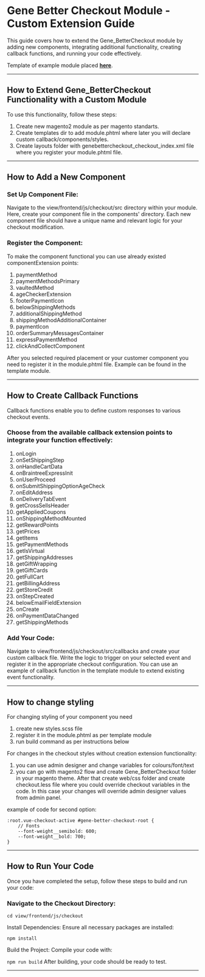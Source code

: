 # Gene Better Checkout Module - Custom Extension Guide

This guide covers how to extend the Gene_BetterCheckout module by adding new components, 
integrating additional functionality, creating callback functions, and running your code effectively.

Template of example module placed **[here](https://github.com/genecommerce/better-checkout-new-module-template)**.

---

## How to Extend Gene_BetterCheckout Functionality with a Custom Module
To use this functionality, follow these steps:

1. Create new magento2 module as per magento standarts.
2. Create templates dir to add module.phtml where later you will declare custom callback/components/styles.
3. Create layouts folder with genebettercheckout_checkout_index.xml file where you register your module.phtml file.

---
## How to Add a New Component

### Set Up Component File:
Navigate to the view/frontend/js/checkout/src directory within your module.
Here, create your component file in the components' directory. 
Each new component file should have a unique name and relevant logic for your checkout modification.

### Register the Component:
To make the component functional you can use already existed componentExtension points:

1. paymentMethod
2. paymentMethodsPrimary
3. vaultedMethod
4. ageCheckerExtension
5. footerPaymentIcon
6. belowShippingMethods
7. additionalShippingMethod
8. shippingMethodAdditionalContainer
9. paymentIcon
10. orderSummaryMessagesContainer
11. expressPaymentMethod
12. clickAndCollectComponent 

After you selected required placement or your customer component you need to register it in the module.phtml file.
Example can be found in the template module.

---

## How to Create Callback Functions
Callback functions enable you to define custom responses to various checkout events.


### Choose from the available callback extension points to integrate your function effectively:

1. onLogin
2. onSetShippingStep
3. onHandleCartData
4. onBraintreeExpressInit
5. onUserProceed
6. onSubmitShippingOptionAgeCheck
7. onEditAddress
8. onDeliveryTabEvent
9. getCrossSellsHeader
10. getAppliedCoupons
11. onShippingMethodMounted
12. getRewardPoints
13. getPrices
14. getItems
15. getPaymentMethods
16. getIsVirtual
17. getShippingAddresses
18. getGiftWrapping
19. getGiftCards
20. getFullCart
21. getBillingAddress
22. getStoreCredit
23. onStepCreated
24. belowEmailFieldExtension
25. onCreate
26. onPaymentDataChanged
27. getShippingMethods

### Add Your Code:

Navigate to view/frontend/js/checkout/src/callbacks and create your custom callback file.
Write the logic to trigger on your selected event and register it in the appropriate checkout configuration.
You can use an example of callback function in the template module to extend existing event functionality.

---

## How to change styling

For changing styling of your component you need
1. create new styles.scss file
2. register it in the module.phtml as per template module
3. run build command as per instructions below

For changes in the checkout styles without creation extension functionality:
1. you can use admin designer and change variables for colours/font/text
2. you can go with magento2 flow and create Gene_BetterCheckout folder in your magento theme. 
After that create web/css folder and create checkout.less file where you could override checkout variables in the code.
In this case your changes will override admin designer values from admin panel.

example of code for second option:

``` 
:root.vue-checkout-active #gene-better-checkout-root {
    // Fonts
    --font-weight__semibold: 600;
    --font-weight__bold: 700;
}
```

---

## How to Run Your Code
Once you have completed the setup, follow these steps to build and run your code:

### Navigate to the Checkout Directory:


``` cd view/frontend/js/checkout ``` 

Install Dependencies:
Ensure all necessary packages are installed:

``` npm install ```

Build the Project:
Compile your code with:

``` npm run build ```
After building, your code should be ready to test.

---